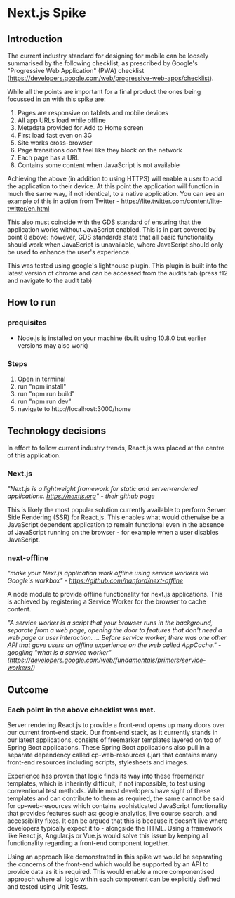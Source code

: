 # Next.js Spike

## Introduction

The current industry standard for designing for mobile can be loosely summarised by the following checklist, as prescribed by Google's "Progressive Web Application" (PWA) checklist (https://developers.google.com/web/progressive-web-apps/checklist).

While all the points are important for a final product the ones being focussed in on with this spike are:

1. Pages are responsive on tablets and mobile devices
2. All app URLs load while offline
3. Metadata provided for Add to Home screen
4. First load fast even on 3G
5. Site works cross-browser
6. Page transitions don't feel like they block on the network
7. Each page has a URL
8. Contains some content when JavaScript is not available

Achieving the above (in addition to using HTTPS) will enable a user to add the application to their device. At this point the application will function in much the same way, if not identical, to a native application.  You can see an example of this in action from Twitter - https://lite.twitter.com/content/lite-twitter/en.html

This also must coincide with the GDS standard of ensuring that the application works without JavaScript enabled. This is in part covered by point 8 above: however, GDS standards state that all basic functionality should work when JavaScript is unavailable, where JavaScript should only be used to enhance the user's experience.

This was tested using google's lighthouse plugin.  This plugin is built into the latest version of chrome and can be accessed from the audits tab (press f12 and navigate to the audit tab)

## How to run

### prequisites

* Node.js is installed on your machine (built using 10.8.0 but earlier versions may also work)

### Steps
1. Open in terminal
2. run "npm install"
3. run "npm run build"
4. run "npm run dev"
5. navigate to http://localhost:3000/home

## Technology decisions

In effort to follow current industry trends, React.js was placed at the centre of this application.

### Next.js

*"Next.js is a lightweight framework for static and server‑rendered applications. https://nextjs.org" - their github page*

This is likely the most popular solution currently available to perform Server Side Rendering (SSR) for React.js. This enables what would otherwise be a JavaScript dependent application to remain functional even in the absence of JavaScript running on the browser - for example when a user disables JavaScript.

### next-offline

*"make your Next.js application work offline using service workers via Google's workbox" - https://github.com/hanford/next-offline*

A node module to provide offline functionality for next.js applications.  This is achieved by registering a Service Worker for the browser to cache content.

 *"A service worker is a script that your browser runs in the background, separate from a web page, opening the door to features that don't need a web page or user interaction. ... Before service worker, there was one other API that gave users an offline experience on the web called AppCache." - googling "what is a service worker" (https://developers.google.com/web/fundamentals/primers/service-workers/)*

 ## Outcome

### Each point in the above checklist was met.

 Server rendering React.js to provide a front-end opens up many doors over our current front-end stack.  Our front-end stack, as it currently stands in our latest applications, consists of freemarker templates layered on top of Spring Boot applications. These Spring Boot applications also pull in a separate dependency called cp-web-resources (.jar) that contains many front-end resources including scripts, stylesheets and images.
 
 Experience has proven that logic finds its way into these freemarker templates, which is inherintly difficult, if not impossible, to test using conventional test methods. While most developers have sight of these templates and can contribute to them as required, the same cannot be said for cp-web-resources which contains sophisticated JavaScript functionality that provides features such as: google analytics, live course search, and accessibility fixes.  It can be argued that this is because it doesn't live where developers typically expect it to - alongside the HTML.  Using a framework like React.js, Angular.js or Vue.js would solve this issue by keeping all functionality regarding a front-end component together.

 Using an approach like demonstrated in this spike we would be separating the concerns of the front-end which would be supported by an API to provide data as it is required.  This would enable a more componentised approach where all logic within each component can be explicitly defined and tested using Unit Tests.